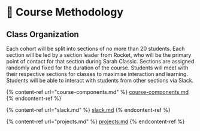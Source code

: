 # 🏫 Course Methodology

## Class Organization

Each cohort will be split into sections of no more than 20 students. Each section will be led by a section leader from Rocket, who will be the primary point of contact for that section during Sarah Classic. Sections are assigned randomly and fixed for the duration of the course. Students will meet with their respective sections for classes to maximise interaction and learning. Students will be able to interact with students from other sections via Slack.

{% content-ref url="course-components.md" %}
[course-components.md](course-components.md)
{% endcontent-ref %}

{% content-ref url="slack.md" %}
[slack.md](slack.md)
{% endcontent-ref %}

{% content-ref url="projects.md" %}
[projects.md](projects.md)
{% endcontent-ref %}

##
